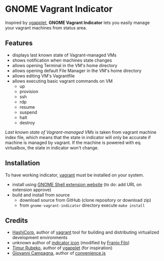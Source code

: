 GNOME Vagrant Indicator
=======================

Inspired by [vgapplet](https://github.com/candidtim/vagrant-appindicator),
**GNOME Vagrant Indicator** lets you easily manage your vagrant machines
from status area.

## Features

- displays last known state of Vagrant-managed VMs
- shows notification when machines state changes
- allows opening Terminal in the VM's home directory
- allows opening default File Manager in the VM's home directory
- allows editing VM's Vagrantfile
- allows executing basic vagrant commands on VM
	- up
	- provision
	- ssh
	- rdp
	- resume
	- suspend
	- halt
	- destroy

_Last known state of Vagrant-managed VMs_ is taken from vagrant machine index
file, which means that the state in indicator will only be accurate if
machine is managed by vagrant. If the machine is powered with eq.
virtualbox, the state in indicator won't change.

## Installation

To have working indicator, [vagrant](https://www.vagrantup.com/) must be installed
on your system.

- install using [GNOME Shell extension website](https://extensions.gnome.org/)
  (to do: add URL on extension approve)
- build and install from source
	- download source from GitHub (clone repository or download zip)
	- from `gnome-vagrant-indicator` directory execute `make install`

## Credits

- [HashiCorp](https://www.hashicorp.com/), author of [vagrant](https://www.vagrantup.com/) tool for building and distributing virtualized development environments
- unknown author of [indicator icon](https://www.vagrantup.com/assets/images/logo-hashicorp-e1aea9d4.svg) (modified by [Franjo Filo](https://github.com/fffilo/))
- [Timur Rubeko](https://github.com/candidtim/), author of [vgapplet](https://github.com/candidtim/vagrant-appindicator) (for inspiration)
- [Giovanni Campagna](https://github.com/gcampax/), author of [convenience.js](https://github.com/gcampax/gnome-shell-extensions/blob/master/lib/convenience.js)
